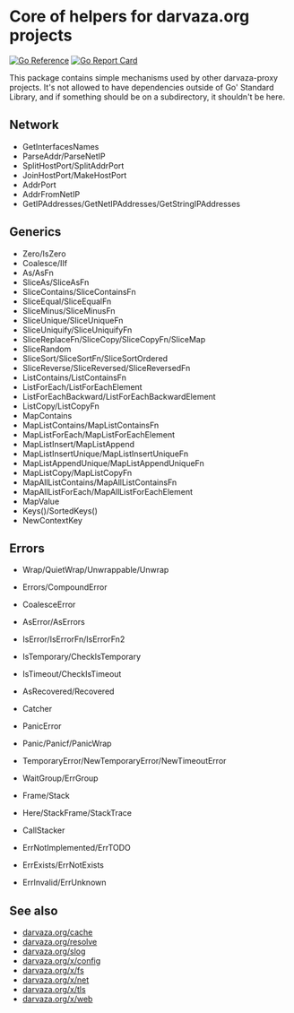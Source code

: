# Core of helpers for darvaza.org projects

[![Go Reference][godoc-badge]][godoc]
[![Go Report Card][goreport-badge]][goreport]

This package contains simple mechanisms used by other darvaza-proxy projects.
It's not allowed to have dependencies outside of Go' Standard Library, and if something
should be on a subdirectory, it shouldn't be here.

[godoc]: https://pkg.go.dev/darvaza.org/core
[godoc-badge]: https://pkg.go.dev/badge/darvaza.org/core.svg
[goreport]: https://goreportcard.com/report/darvaza.org/core
[goreport-badge]: https://goreportcard.com/badge/darvaza.org/core

## Network

* GetInterfacesNames
* ParseAddr/ParseNetIP
* SplitHostPort/SplitAddrPort
* JoinHostPort/MakeHostPort
* AddrPort
* AddrFromNetIP
* GetIPAddresses/GetNetIPAddresses/GetStringIPAddresses

## Generics

* Zero/IsZero
* Coalesce/IIf
* As/AsFn
* SliceAs/SliceAsFn
* SliceContains/SliceContainsFn
* SliceEqual/SliceEqualFn
* SliceMinus/SliceMinusFn
* SliceUnique/SliceUniqueFn
* SliceUniquify/SliceUniquifyFn
* SliceReplaceFn/SliceCopy/SliceCopyFn/SliceMap
* SliceRandom
* SliceSort/SliceSortFn/SliceSortOrdered
* SliceReverse/SliceReversed/SliceReversedFn
* ListContains/ListContainsFn
* ListForEach/ListForEachElement
* ListForEachBackward/ListForEachBackwardElement
* ListCopy/ListCopyFn
* MapContains
* MapListContains/MapListContainsFn
* MapListForEach/MapListForEachElement
* MapListInsert/MapListAppend
* MapListInsertUnique/MapListInsertUniqueFn
* MapListAppendUnique/MapListAppendUniqueFn
* MapListCopy/MapListCopyFn
* MapAllListContains/MapAllListContainsFn
* MapAllListForEach/MapAllListForEachElement
* MapValue
* Keys()/SortedKeys()
* NewContextKey

## Errors

* Wrap/QuietWrap/Unwrappable/Unwrap
* Errors/CompoundError
* CoalesceError
* AsError/AsErrors
* IsError/IsErrorFn/IsErrorFn2
* IsTemporary/CheckIsTemporary
* IsTimeout/CheckIsTimeout
* AsRecovered/Recovered
* Catcher
* PanicError
* Panic/Panicf/PanicWrap
* TemporaryError/NewTemporaryError/NewTimeoutError
* WaitGroup/ErrGroup
* Frame/Stack
* Here/StackFrame/StackTrace
* CallStacker

* ErrNotImplemented/ErrTODO
* ErrExists/ErrNotExists
* ErrInvalid/ErrUnknown

## See also

* [darvaza.org/cache](https://pkg.go.dev/darvaza.org/cache)
* [darvaza.org/resolve](https://pkg.go.dev/darvaza.org/resolve)
* [darvaza.org/slog](https://pkg.go.dev/darvaza.org/slog)
* [darvaza.org/x/config](https://pkg.go.dev/darvaza.org/x/config)
* [darvaza.org/x/fs](https://pkg.go.dev/darvaza.org/x/fs)
* [darvaza.org/x/net](https://pkg.go.dev/darvaza.org/x/net)
* [darvaza.org/x/tls](https://pkg.go.dev/darvaza.org/x/tls)
* [darvaza.org/x/web](https://pkg.go.dev/darvaza.org/x/web)
